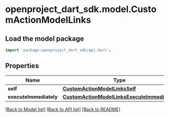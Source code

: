 # openproject_dart_sdk.model.CustomActionModelLinks

## Load the model package
```dart
import 'package:openproject_dart_sdk/api.dart';
```

## Properties
Name | Type | Description | Notes
------------ | ------------- | ------------- | -------------
**self** | [**CustomActionModelLinksSelf**](CustomActionModelLinksSelf.md) |  | 
**executeImmediately** | [**CustomActionModelLinksExecuteImmediately**](CustomActionModelLinksExecuteImmediately.md) |  | 

[[Back to Model list]](../README.md#documentation-for-models) [[Back to API list]](../README.md#documentation-for-api-endpoints) [[Back to README]](../README.md)


